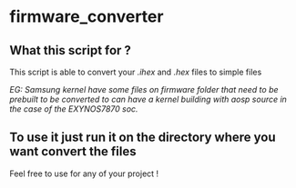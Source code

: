 # firmware_converter

## What this script for ?

This script is able to convert your _.ihex_ and _.hex_ files to simple files

_EG: Samsung kernel have some files on firmware folder that need to be prebuilt to be converted to can have a kernel building with aosp source in the case of the EXYNOS7870 soc._

## To use it just run it on the directory where you want convert the files

Feel free to use for any of your project !
